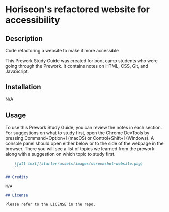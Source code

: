 # Horiseon's refactored website for accessibility

## Description
Code refactoring a website to make it more accessible 

This Prework Study Guide was created for boot camp students who were going through the Prework. It contains notes on HTML, CSS, Git, and JavaScript.

## Installation

N/A

## Usage

To use this Prework Study Guide, you can review the notes in each section. For suggestions on what to study first, open the Chrome DevTools by pressing Command+Option+I (macOS) or Control+Shift+I (Windows). A console panel should open either below or to the side of the webpage in the browser. There you will see a list of topics we learned from the prework along with a suggestion on which topic to study first.

```md
    ![alt text](starter/assets/images/screenshot-website.png)
    ```

## Credits

N/A

## License

Please refer to the LICENSE in the repo.
